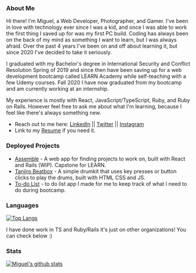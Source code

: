 ### About Me
Hi there! I'm Miguel, a Web Developer, Photographer, and Gamer. I've been in love with technology ever since I was a kid, and once I was able to work the first thing I saved up for was my first PC build. Coding has always been on the back of my mind as something I want to learn, but I was always afraid. Over the past 4 years I've been on and off about learning it, but since 2020 I've decided to take it seriously. 

I graduated with my Bachelor's degree in International Security and Conflict Resolution Spring of 2019 and since then have been saving up for a web development bootcamp called LEARN Academy while self-teaching with a few Udemy courses. Fall 2020 I have now graduated from my bootcamp and am currently working at an internship. 

My experience is mostly with React, JavaScript/TypeScript, Ruby, and Ruby on Rails. However feel free to ask me about what I'm learning, because I feel like there's always something new.

- Reach out to me here: [LinkedIn](https://www.linkedin.com/in/reynaldo-miguel-palo/) || [Twitter](https://twitter.com/MigsDev) || [Instagram](https://www.instagram.com/miguel.analog/)
- Link to my [Resume](https://www.canva.com/design/DAEEnUh24w8/XFscjbRunVpc14gClbMqvA/view?utm_content=DAEEnUh24w8&utm_campaign=designshare&utm_medium=link&utm_source=sharebutton) if you need it.

### Deployed Projects
- [Assemble](https://gentle-ridge-89788.herokuapp.com/index) - A web app for finding projects to work on, built with React and Rails (WIP). Capstone for LEARN.
- [Tanjiro Beatbox](https://tanjirobeatbox.netlify.app/) - A simple drumkit that uses key presses or button clicks to play the drums, built with HTML CSS and JS.
- [To-do List](https://rmdpalotodo.netlify.app/) - to do list app I made for me to keep track of what I need to do during bootcamp.

### Languages
[![Top Langs](https://github-readme-stats.vercel.app/api/top-langs/?username=rmdpalo&layout=compact&langs_count=5)](https://github.com/anuraghazra/github-readme-stats)

I have done work in TS and Ruby/Rails it's just on other organizations! You can check below :)

### Stats
[![Miguel's github stats](https://github-readme-stats.vercel.app/api?username=rmdpalo&count_private=true)](https://github.com/anuraghazra/github-readme-stats)
<!--
**rmdpalo/rmdpalo** is a ✨ _special_ ✨ repository because its `README.md` (this file) appears on your GitHub profile.

Here are some ideas to get you started:

- 🔭 I’m currently working on ...
- 🌱 I’m currently learning ...
- 👯 I’m looking to collaborate on ...
- 🤔 I’m looking for help with ...
- 💬 Ask me about ...
- 📫 How to reach me: ...
- 😄 Pronouns: ...
- ⚡ Fun fact: ...
-->
